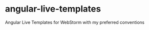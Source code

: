 angular-live-templates
======================

Angular Live Templates for WebStorm with my preferred conventions
